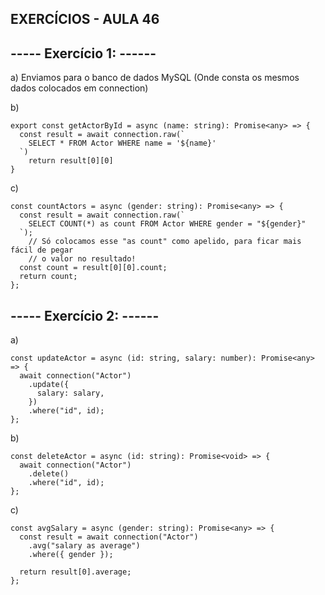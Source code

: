 ## EXERCÍCIOS - AULA 46

## ----- Exercício 1: ------

a) Enviamos para o banco de dados MySQL (Onde consta os mesmos dados colocados em connection)

b) 
```
export const getActorById = async (name: string): Promise<any> => {
  const result = await connection.raw(`
    SELECT * FROM Actor WHERE name = '${name}'
  `)
	return result[0][0]
}
```

c) 
```
const countActors = async (gender: string): Promise<any> => {
  const result = await connection.raw(`
    SELECT COUNT(*) as count FROM Actor WHERE gender = "${gender}"
  `);
	// Só colocamos esse "as count" como apelido, para ficar mais fácil de pegar
	// o valor no resultado!
  const count = result[0][0].count;
  return count;
};
```

## ----- Exercício 2: ------

a)
```
const updateActor = async (id: string, salary: number): Promise<any> => {
  await connection("Actor")
    .update({
      salary: salary,
    })
    .where("id", id);
};
```

b) 
```
const deleteActor = async (id: string): Promise<void> => {
  await connection("Actor")
    .delete()
    .where("id", id);
};
```

c) 
```
const avgSalary = async (gender: string): Promise<any> => {
  const result = await connection("Actor")
    .avg("salary as average")
    .where({ gender });

  return result[0].average;
};
```






